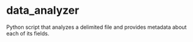 # data_analyzer
Python script that analyzes a delimited file and provides metadata about each of its fields.
